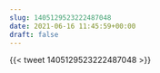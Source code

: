 ```yaml
---
slug: 1405129523222487048
date: 2021-06-16 11:45:59+00:00
draft: false
---
```


{{< tweet 1405129523222487048 >}}
